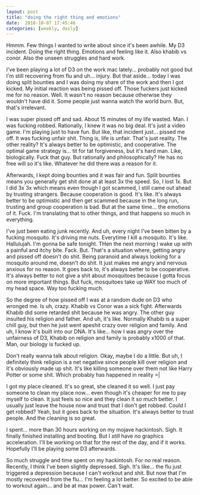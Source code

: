 ```yaml
---
layout: post
title: "doing the right thing and emotions"
date:  2018-10-07 17:45:46
categories: [weekly, daily]
---
```

Hmmm. Few things I wanted to write about since it's been awhile. My D3 incident. Doing the right thing. Emotions and feeling like it. Also khabib vs conor. Also the unseen struggles and hard work.

I've been playing a lot of D3 on the work mac lately... probably not good but I'm still recovering from flu and uh... injury. But that aside... today I was doing split bounties and I was doing my share of the work and then I got kicked. My initial reaction was being pissed off. Those fuckers just kicked me for no reason. Well. It wasn't no reason because otherwise they wouldn't have did it. Some people just wanna watch the world burn. But, that's irrelevant.

I was super pissed off and sad. About 15 minutes of my life wasted. Man. I was fucking robbed. Rationally, I knew it was no big deal. It's just a video game. I'm playing just to have fun. But like, that incident just... pissed me off. It was fucking unfair shit. Thing is, life is unfair. That's just reality. The other reality? It's always better to be optimistic, and cooperative. The optimal game strategy is... tit for tat forgiveness, but it's hard man. Like, biologically. Fuck that guy. But rationally and philosophically? He has no free will so it's like. Whatever he did there was a reason for it.

Afterwards, I kept doing bounties and it was fair and fun. Split bounties means you generally get shit done at at least 3x the speed. So, I lost 1x. But I did 3x 3x which means even though I got scammed, I still came out ahead by trusting strangers. Because cooperation is good. It's like. It's always better to be optimistic and then get scammed because in the long run, trusting and group cooperation is bad. But at the same time... the emotions of it. Fuck. I'm translating that to other things, and that happens so much in everything. 

I've just been eating junk recently. And uh, every night I've been bitten by a fucking mosquito. It's driving me nuts. Everytime I kill a mosquito. It's like. Hallulujah. I'm gonna be safe tonight. THen the next morning I wake up with a painful and itchy bite. Fack. But. That's a situation where, getting angry and pissed off doesn't do shit. Being paranoid and always looking for a mosquito around me, doesn't do shit. It just makes me angry and nervous anxious for no reason. It goes back to, it's always better to be cooperative. It's always better to not give a shit about mosquitoes because I gotta focus on more important things. But fuck, mosquitoes take up WAY too much of my head space. Way too fucking much.

So the degree of how pissed off I was at a random dude on D3 who wronged me. Is uh, crazy. Khabib vs Conor was a sick fight. Afterwards Khabib did some retarded shit because he was angry. The other guy insulted his religion and father. And uh, it's like. Normally Khabib is a super chill guy, but then he just went apeshit crazy over religion and family. And uh, I know it's built into our DNA. It's like... how I was angry over the unfairness of D3, Khabib on religion and family is probably x1000 of that. Man, our biology is fucked up.

Don't really wanna talk about religion. Okay, maybe I do a little. But uh, I definitely think religion is a net negative since people kill over religion and it's obviously made up shit. It's like killing someone over them not like Harry Potter or some shit. Which probably has happened in reality =|

I got my place cleaned. It's so great, she cleaned it so well. I just pay someone to clean my place now... even though it's cheaper for me to pay myself to clean. It just feels so nice and they clean it so much better. I usually just leave the house now and trust that I don't get robbed. Could I get robbed? Yeah, but it goes back to the situation. It's always better to trust people. And the cleaning is so great.

I spent... more than 30 hours working on my mojave hackintosh. Sigh. It finally finished installing and booting. But I *still* have no graphics acceleration. I'll be working on that for the rest of the day, and if it works. Hopefully I'll be playing some D3 afterwards.

So much struggle and time spent on my hackintosh. For no real reason. Recently, I think I've been slightly depressed. Sigh. It's like... the flu just triggered a depression because I can't workout and shit. But now that I'm mostly recovered from the flu... I'm feeling a lot better. So excited to be able to workout again... and be at max power. Can't wait.



